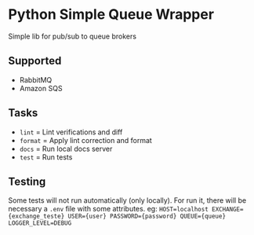 # Python Simple Queue Wrapper

Simple lib for pub/sub to queue brokers

## Supported
* RabbitMQ
* Amazon SQS

## Tasks
* `lint` = Lint verifications and diff
* `format` = Apply lint correction and format
* `docs` = Run local docs server
* `test` = Run tests

## Testing
Some tests will not run automatically (only locally).
For run it, there will be necessary a `.env` file with some attributes.
eg:
``
HOST=localhost
EXCHANGE={exchange_teste}
USER={user}
PASSWORD={password}
QUEUE={queue}
LOGGER_LEVEL=DEBUG
``



